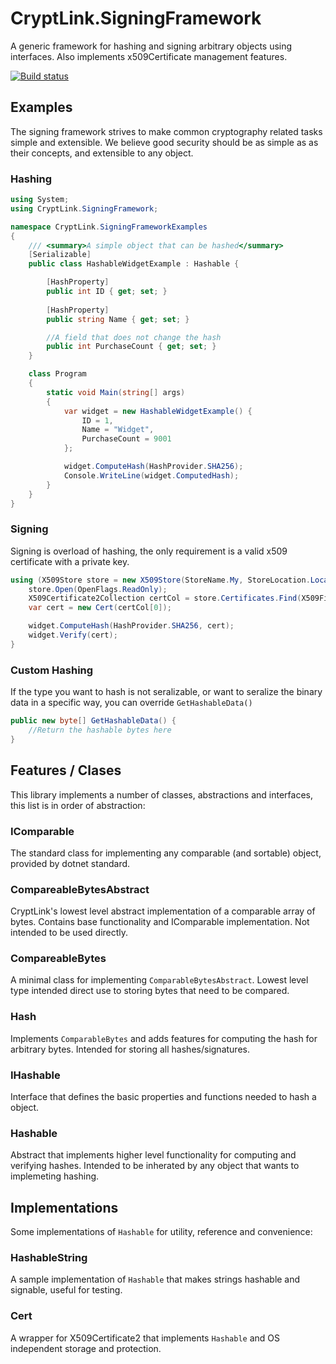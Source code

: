 ﻿# CryptLink.SigningFramework
A generic framework for hashing and signing arbitrary objects using interfaces. Also implements x509Certificate management features.

[![Build status](https://ci.appveyor.com/api/projects/status/j9iof6d4cb7kaqal/branch/master?svg=true)](https://ci.appveyor.com/project/CryptLink/signingframework/branch/master)

## Examples
The signing framework strives to make common cryptography related tasks simple and extensible. We believe good security should be as simple as as their concepts, and extensible to any object.

### Hashing
``` C#
using System;
using CryptLink.SigningFramework;

namespace CryptLink.SigningFrameworkExamples
{
	/// <summary>A simple object that can be hashed</summary>
	[Serializable]
	public class HashableWidgetExample : Hashable {

		[HashProperty]
		public int ID { get; set; }
		
		[HashProperty]
		public string Name { get; set; }

		//A field that does not change the hash
		public int PurchaseCount { get; set; }
	}

    class Program
    {
        static void Main(string[] args)
        {
            var widget = new HashableWidgetExample() {
                ID = 1,
                Name = "Widget",
                PurchaseCount = 9001
            };

            widget.ComputeHash(HashProvider.SHA256);
            Console.WriteLine(widget.ComputedHash);
        }
    }
}
```

### Signing
Signing is overload of hashing, the only requirement is a valid x509 certificate with a private key.

``` C#
using (X509Store store = new X509Store(StoreName.My, StoreLocation.LocalMachine)) {
    store.Open(OpenFlags.ReadOnly);
    X509Certificate2Collection certCol = store.Certificates.Find(X509FindType.FindBySerialNumber, "123456", true);
    var cert = new Cert(certCol[0]);

    widget.ComputeHash(HashProvider.SHA256, cert);
    widget.Verify(cert);
}
```

### Custom Hashing
If the type you want to hash is not seralizable, or want to seralize the binary data in a specific way, you can override `GetHashableData()`

``` C#
public new byte[] GetHashableData() {
	//Return the hashable bytes here
}
```

## Features / Clases
This library implements a number of classes, abstractions and interfaces, this list is in order of abstraction:

### IComparable
The standard class for implementing any comparable (and sortable) object, provided by dotnet standard.

### CompareableBytesAbstract
CryptLink's lowest level abstract implementation of a comparable array of bytes. Contains base functionality and IComparable implementation. Not intended to be used directly.

### CompareableBytes
A minimal class for implementing `ComparableBytesAbstract`. Lowest level type intended direct use to storing bytes that need to be compared.

### Hash
Implements `ComparableBytes` and adds features for computing the hash for arbitrary bytes. Intended for storing all hashes/signatures.

### IHashable
Interface that defines the basic properties and functions needed to hash a object.

### Hashable
Abstract that implements higher level functionality for computing and verifying hashes. Intended to be inherated by any object that wants to implemeting hashing.

## Implementations
Some implementations of `Hashable` for utility, reference and convenience:

### HashableString
A sample implementation of `Hashable` that makes strings hashable and signable, useful for testing.

### Cert
A wrapper for X509Certificate2 that implements `Hashable` and OS independent storage and protection.
